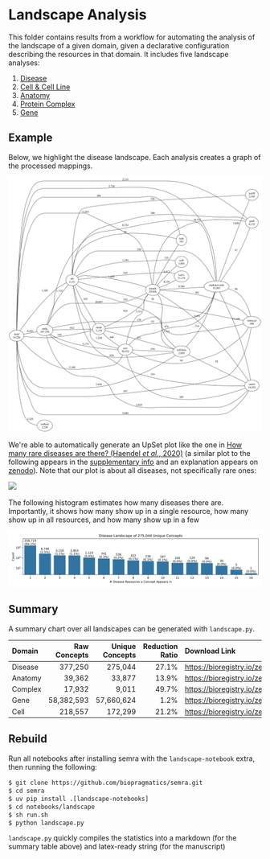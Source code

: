 # Landscape Analysis

This folder contains results from a workflow for automating the analysis of the
landscape of a given domain, given a declarative configuration describing the
resources in that domain. It includes five landscape analyses:

1. [Disease](disease/disease-landscape.ipynb)
2. [Cell & Cell Line](cell/cell-landscape.ipynb)
3. [Anatomy](anatomy/anatomy-landscape.ipynb)
4. [Protein Complex](complex/complex-landscape.ipynb)
5. [Gene](gene/gene-landscape.ipynb)

## Example

Below, we highlight the disease landscape. Each analysis creates a graph of the
processed mappings.

![](disease/graph.svg)

We're able to automatically generate an UpSet plot like the one in
[How many rare diseases are there? (Haendel _et al._, 2020)](https://doi.org/10.1038/d41573-019-00180-y)
(a similar plot to the following appears in the
[supplementary info](https://media.nature.com/original/magazine-assets/d41573-019-00180-y/17308594)
and an explanation appears on [zenodo](https://zenodo.org/records/3478576)).
Note that our plot is about all diseases, not specifically rare ones:

![](disease/landscape_upset.svg)

The following histogram estimates how many diseases there are. Importantly, it
shows how many show up in a single resource, how many show up in all resources,
and how many show up in a few

![](disease/landscape_histogram.svg)

## Summary

A summary chart over all landscapes can be generated with `landscape.py`.

| Domain  | Raw Concepts | Unique Concepts | Reduction Ratio | Download Link                                 |
| :------ | -----------: | --------------: | --------------: | :-------------------------------------------- |
| Disease |      377,250 |         275,044 |           27.1% | https://bioregistry.io/zenodo.record:11091886 |
| Anatomy |       39,362 |          33,877 |           13.9% | https://bioregistry.io/zenodo.record:11091803 |
| Complex |       17,932 |           9,011 |           49.7% | https://bioregistry.io/zenodo.record:11091422 |
| Gene    |   58,382,593 |      57,660,624 |            1.2% | https://bioregistry.io/zenodo.record:11092013 |
| Cell    |      218,557 |         172,299 |           21.2% | https://bioregistry.io/zenodo.record:11091581 |

## Rebuild

Run all notebooks after installing semra with the `landscape-notebook` extra,
then running the following:

```console
$ git clone https://github.com/biopragmatics/semra.git
$ cd semra
$ uv pip install .[landscape-notebooks]
$ cd notebooks/landscape
$ sh run.sh
$ python landscape.py
```

`landscape.py` quickly compiles the statistics into a markdown (for the summary
table above) and latex-ready string (for the manuscript)
